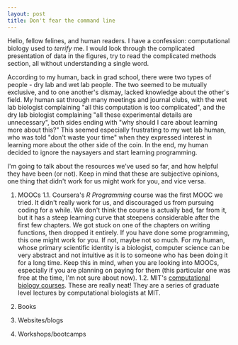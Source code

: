 ```yaml
---
layout: post
title: Don't fear the command line
---
```


Hello, fellow felines, and human readers. I have a confession: computational biology used to *terrify* me. I would look through the complicated presentation of data in the figures, try to read the complicated methods section, all without understanding a single word. 

According to my human, back in grad school, there were two types of people - dry lab and wet lab people. The two seemed to be mutually exclusive, and to one another's dismay, lacked knowledge about the other's field. My human sat through many meetings and journal clubs, with the wet lab biologist complaining "all this computation is too complicated", and the dry lab biologist complaining "all these experimental details are unnecessary", both sides ending with "why should I care about learning more about this?" This seemed especially frustrating to my wet lab human, who was told "don't waste your time" when they expressed interest in learning more about the other side of the coin. In the end, my human decided to ignore the naysayers and start learning programming. 

I'm going to talk about the resources we've used so far, and how helpful they have been (or not). Keep in mind that these are subjective opinions, one thing that didn't work for us might work for you, and vice versa.

1. MOOCs
  1.1. Coursera's *R Programming* course was the first MOOC we tried. It didn't really work for us, and discouraged us from pursuing coding for a while. We don't think the course is actually bad, far from it, but it has a steep learning curve that steepens considerable after the first few chapters. We got stuck on one of the chapters on writing functions, then dropped it entirely. If you have done some programming, this one might work for you. If not, maybe not so much. For my human, whose primary scientific identity is a biologist, computer science can be very abstract and not intuitive as it is to someone who has been doing it for a long time. Keep this in mind, when you are looking into MOOCs, especially if you are planning on paying for them (this particular one was free at the time, I'm not sure about now).
  1.2. MIT's [computational biology courses]("https://ocw.mit.edu/courses/biology/7-91j-foundations-of-computational-and-systems-biology-spring-2014/"). These are really neat! They are a series of graduate level lectures by computational biologists at MIT.

2. Books

3. Websites/blogs

4. Workshops/bootcamps

